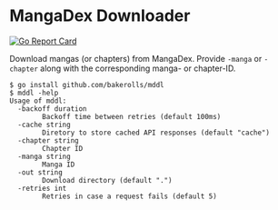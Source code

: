 # MangaDex Downloader

[![Go Report Card](https://goreportcard.com/badge/github.com/bakerolls/mddl)](https://goreportcard.com/report/github.com/bakerolls/mddl)

Download mangas (or chapters) from MangaDex. Provide `-manga` or `-chapter` along with the corresponding manga- or chapter-ID.

```
$ go install github.com/bakerolls/mddl
$ mddl -help
Usage of mddl:
  -backoff duration
        Backoff time between retries (default 100ms)
  -cache string
        Diretory to store cached API responses (default "cache")
  -chapter string
        Chapter ID
  -manga string
        Manga ID
  -out string
        Download directory (default ".")
  -retries int
        Retries in case a request fails (default 5)
```

